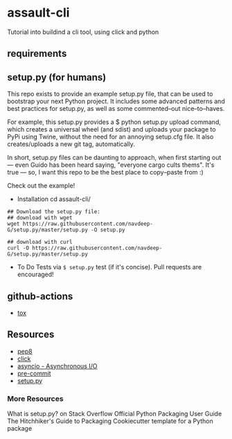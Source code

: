 # assault-cli
Tutorial into buildind a cli tool, using click and python

## requirements

## setup.py (for humans)
This repo exists to provide an example setup.py file, that can be used to bootstrap your next Python project. It includes some advanced patterns and best practices for setup.py, as well as some commented–out nice–to–haves.

For example, this setup.py provides a $ python setup.py upload command, which creates a universal wheel (and sdist) and uploads your package to PyPi using Twine, without the need for an annoying setup.cfg file. It also creates/uploads a new git tag, automatically.

In short, setup.py files can be daunting to approach, when first starting out — even Guido has been heard saying, "everyone cargo cults thems". It's true — so, I want this repo to be the best place to copy–paste from :)

Check out the example!

* Installation
cd assault-cli/

```
## Download the setup.py file:
## download with wget
wget https://raw.githubusercontent.com/navdeep-G/setup.py/master/setup.py -O setup.py
```

```
## download with curl
curl -O https://raw.githubusercontent.com/navdeep-G/setup.py/master/setup.py
```

* To Do
Tests via `$ setup.py` test (if it's concise).
Pull requests are encouraged!

## github-actions
- [tox](https://pypi.org/project/tox-gh-actions/)

## Resources
- [pep8](https://peps.python.org/pep-0008/)
- [click](https://click.palletsprojects.com/en/8.1.x/)
- [asyncio - Asynchronous I/O](https://docs.python.org/3/library/asyncio.html)
- [pre-commit](https://pre-commit.com/)
- [setup.py](https://docs.python.org/3/distutils/setupscript.html)

### More Resources
What is setup.py? on Stack Overflow
Official Python Packaging User Guide
The Hitchhiker's Guide to Packaging
Cookiecutter template for a Python package
